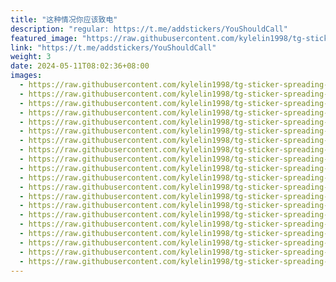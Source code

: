 ```yaml
---
title: "这种情况你应该致电"
description: "regular: https://t.me/addstickers/YouShouldCall"
featured_image: "https://raw.githubusercontent.com/kylelin1998/tg-sticker-spreading-worldwide-images/main/img/966f3c1a-7f10-43a0-b858-96c886a87067.jpg"
link: "https://t.me/addstickers/YouShouldCall"
weight: 3
date: 2024-05-11T08:02:36+08:00
images:
  - https://raw.githubusercontent.com/kylelin1998/tg-sticker-spreading-worldwide-images/main/img/966f3c1a-7f10-43a0-b858-96c886a87067.jpg
  - https://raw.githubusercontent.com/kylelin1998/tg-sticker-spreading-worldwide-images/main/img/47144ceb-83ad-47c9-a4ba-843517ce05af.jpg
  - https://raw.githubusercontent.com/kylelin1998/tg-sticker-spreading-worldwide-images/main/img/41070922-9be5-489f-be1c-9989588fc207.jpg
  - https://raw.githubusercontent.com/kylelin1998/tg-sticker-spreading-worldwide-images/main/img/27ee433b-3c6f-4043-8df5-c2e7ad26aa70.jpg
  - https://raw.githubusercontent.com/kylelin1998/tg-sticker-spreading-worldwide-images/main/img/ee48f058-2178-41e3-8093-39d804bd4b82.jpg
  - https://raw.githubusercontent.com/kylelin1998/tg-sticker-spreading-worldwide-images/main/img/2986dffe-f716-495c-bbbe-b71652971ab7.jpg
  - https://raw.githubusercontent.com/kylelin1998/tg-sticker-spreading-worldwide-images/main/img/a9844853-ca51-496e-9212-f853b1e1d8f3.jpg
  - https://raw.githubusercontent.com/kylelin1998/tg-sticker-spreading-worldwide-images/main/img/8a91d8b4-9189-47ec-81ee-9f9ccc3e5cf8.jpg
  - https://raw.githubusercontent.com/kylelin1998/tg-sticker-spreading-worldwide-images/main/img/0cc13bcc-ac5e-438b-a69f-7c41f98f7eb1.jpg
  - https://raw.githubusercontent.com/kylelin1998/tg-sticker-spreading-worldwide-images/main/img/eb574116-d90b-4378-a9ce-f18cc3718273.jpg
  - https://raw.githubusercontent.com/kylelin1998/tg-sticker-spreading-worldwide-images/main/img/79b700b3-9a53-4510-979a-609e9a503cbb.jpg
  - https://raw.githubusercontent.com/kylelin1998/tg-sticker-spreading-worldwide-images/main/img/20d5875a-d328-40bb-bacf-89f88bbdedbb.jpg
  - https://raw.githubusercontent.com/kylelin1998/tg-sticker-spreading-worldwide-images/main/img/d0a94a43-83f4-4212-8499-fef3a2677f1d.jpg
  - https://raw.githubusercontent.com/kylelin1998/tg-sticker-spreading-worldwide-images/main/img/89c04c76-6d8c-4075-80f0-5f5f8fc5e1a5.jpg
  - https://raw.githubusercontent.com/kylelin1998/tg-sticker-spreading-worldwide-images/main/img/941d6b2c-730c-4383-99f7-f60de1a23b4b.jpg
  - https://raw.githubusercontent.com/kylelin1998/tg-sticker-spreading-worldwide-images/main/img/4b6bfbb4-c312-4197-a524-89cd48bd9bf5.jpg
  - https://raw.githubusercontent.com/kylelin1998/tg-sticker-spreading-worldwide-images/main/img/07a2fb89-9825-4996-aa0c-20defb1e9593.jpg
  - https://raw.githubusercontent.com/kylelin1998/tg-sticker-spreading-worldwide-images/main/img/3a9d0ce0-071b-4beb-9119-9b98c0121d81.jpg
  - https://raw.githubusercontent.com/kylelin1998/tg-sticker-spreading-worldwide-images/main/img/01b9c472-6335-402c-94f6-45d8e83c2a24.jpg
  - https://raw.githubusercontent.com/kylelin1998/tg-sticker-spreading-worldwide-images/main/img/0feb5dbb-d775-42b2-8a46-69f7857cb142.jpg
---
```

